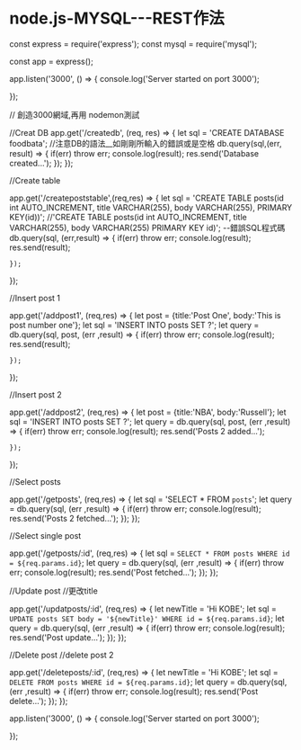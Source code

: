 # node.js-MYSQL---REST作法

const express = require('express');
const mysql = require('mysql');

const app = express();

app.listen('3000', () => {
    console.log('Server started on port 3000');

});

// 創造3000網域,再用 nodemon測試



//Creat DB
app.get('/createdb', (req, res) => {
    let sql = 'CREATE DATABASE foodbata';
    //注意DB的語法__如剛剛所輸入的錯誤或是空格
    db.query(sql,(err, result) => {
        if(err) throw err;
        console.log(result);
        res.send('Database created...');
    });
});

//Create table

app.get('/createpoststable',(req,res) => {
    let sql = 'CREATE TABLE posts(id int AUTO_INCREMENT, title VARCHAR(255), body VARCHAR(255), PRIMARY KEY(id))';
    //'CREATE TABLE posts(id int AUTO_INCREMENT, title VARCHAR(255), body VARCHAR(255) PRIMARY KEY id)'; --錯誤SQL程式碼
    db.query(sql, (err,result) => {
        if(err) throw err;
        console.log(result);
        res.send(result);

    });

});

//Insert post 1


app.get('/addpost1', (req,res) => {
    let post = {title:'Post One', body:'This is post number one'};
    let sql = 'INSERT INTO posts SET ?';
    let query = db.query(sql, post, (err ,result) => {
        if(err) throw err;
        console.log(result);
        res.send(result);

    });

});


//Insert post 2

app.get('/addpost2', (req,res) => {
    let post = {title:'NBA', body:'Russell'};
    let sql = 'INSERT INTO posts SET ?';
    let query = db.query(sql, post, (err ,result) => {
        if(err) throw err;
        console.log(result);
        res.send('Posts 2 added...');

    });

});

//Select posts

app.get('/getposts', (req,res) => {
    let sql = 'SELECT * FROM `posts`';
    let query = db.query(sql, (err ,result) => {
        if(err) throw err;
        console.log(result);
        res.send('Posts 2 fetched...');
    });
});

//Select single post

app.get('/getposts/:id', (req,res) => {
    let sql = `SELECT * FROM posts WHERE id = ${req.params.id}`;
    let query = db.query(sql, (err ,result) => {
        if(err) throw err;
        console.log(result);
        res.send('Post fetched...');
    });
});

//Update post
//更改title

app.get('/updatposts/:id', (req,res) => {
    let newTitle = 'Hi KOBE';
    let sql = `UPDATE posts SET body = '${newTitle}' WHERE id = ${req.params.id}`;
    let query = db.query(sql, (err ,result) => {
        if(err) throw err;
        console.log(result);
        res.send('Post update...');
    });
});


//Delete post
//delete post 2

app.get('/deleteposts/:id', (req,res) => {
    let newTitle = 'Hi KOBE';
    let sql = `DELETE FROM posts WHERE id = ${req.params.id}`;
    let query = db.query(sql, (err ,result) => {
        if(err) throw err;
        console.log(result);
        res.send('Post delete...');
    });
});

app.listen('3000', () => {
    console.log('Server started on port 3000');

});

